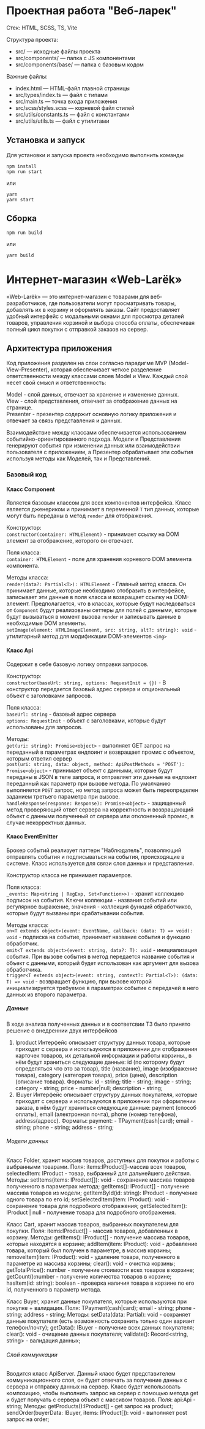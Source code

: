 # Проектная работа "Веб-ларек"

Стек: HTML, SCSS, TS, Vite

Структура проекта:
- src/ — исходные файлы проекта
- src/components/ — папка с JS компонентами
- src/components/base/ — папка с базовым кодом

Важные файлы:
- index.html — HTML-файл главной страницы
- src/types/index.ts — файл с типами
- src/main.ts — точка входа приложения
- src/scss/styles.scss — корневой файл стилей
- src/utils/constants.ts — файл с константами
- src/utils/utils.ts — файл с утилитами

## Установка и запуск
Для установки и запуска проекта необходимо выполнить команды

```
npm install
npm run start
```

или

```
yarn
yarn start
```
## Сборка

```
npm run build
```

или

```
yarn build
```
# Интернет-магазин «Web-Larёk»
«Web-Larёk» — это интернет-магазин с товарами для веб-разработчиков, где пользователи могут просматривать товары, добавлять их в корзину и оформлять заказы. Сайт предоставляет удобный интерфейс с модальными окнами для просмотра деталей товаров, управления корзиной и выбора способа оплаты, обеспечивая полный цикл покупки с отправкой заказов на сервер.

## Архитектура приложения

Код приложения разделен на слои согласно парадигме MVP (Model-View-Presenter), которая обеспечивает четкое разделение ответственности между классами слоев Model и View. Каждый слой несет свой смысл и ответственность:

Model - слой данных, отвечает за хранение и изменение данных.  
View - слой представления, отвечает за отображение данных на странице.  
Presenter - презентер содержит основную логику приложения и  отвечает за связь представления и данных.

Взаимодействие между классами обеспечивается использованием событийно-ориентированного подхода. Модели и Представления генерируют события при изменении данных или взаимодействии пользователя с приложением, а Презентер обрабатывает эти события используя методы как Моделей, так и Представлений.

### Базовый код

#### Класс Component
Является базовым классом для всех компонентов интерфейса.
Класс является дженериком и принимает в переменной `T` тип данных, которые могут быть переданы в метод `render` для отображения.

Конструктор:  
`constructor(container: HTMLElement)` - принимает ссылку на DOM элемент за отображение, которого он отвечает.

Поля класса:  
`container: HTMLElement` - поле для хранения корневого DOM элемента компонента.

Методы класса:  
`render(data?: Partial<T>): HTMLElement` - Главный метод класса. Он принимает данные, которые необходимо отобразить в интерфейсе, записывает эти данные в поля класса и возвращает ссылку на DOM-элемент. Предполагается, что в классах, которые будут наследоваться от `Component` будут реализованы сеттеры для полей с данными, которые будут вызываться в момент вызова `render` и записывать данные в необходимые DOM элементы.  
`setImage(element: HTMLImageElement, src: string, alt?: string): void` - утилитарный метод для модификации DOM-элементов `<img>`


#### Класс Api
Содержит в себе базовую логику отправки запросов.

Конструктор:  
`constructor(baseUrl: string, options: RequestInit = {})` - В конструктор передается базовый адрес сервера и опциональный объект с заголовками запросов.

Поля класса:  
`baseUrl: string` - базовый адрес сервера  
`options: RequestInit` - объект с заголовками, которые будут использованы для запросов.

Методы:  
`get(uri: string): Promise<object>` - выполняет GET запрос на переданный в параметрах ендпоинт и возвращает промис с объектом, которым ответил сервер  
`post(uri: string, data: object, method: ApiPostMethods = 'POST'): Promise<object>` - принимает объект с данными, которые будут переданы в JSON в теле запроса, и отправляет эти данные на ендпоинт переданный как параметр при вызове метода. По умолчанию выполняется `POST` запрос, но метод запроса может быть переопределен заданием третьего параметра при вызове.  
`handleResponse(response: Response): Promise<object>` - защищенный метод проверяющий ответ сервера на корректность и возвращающий объект с данными полученный от сервера или отклоненный промис, в случае некорректных данных.

#### Класс EventEmitter
Брокер событий реализует паттерн "Наблюдатель", позволяющий отправлять события и подписываться на события, происходящие в системе. Класс используется для связи слоя данных и представления.

Конструктор класса не принимает параметров.

Поля класса:  
`_events: Map<string | RegExp, Set<Function>>)` -  хранит коллекцию подписок на события. Ключи коллекции - названия событий или регулярное выражение, значения - коллекция функций обработчиков, которые будут вызваны при срабатывании события.

Методы класса:  
`on<T extends object>(event: EventName, callback: (data: T) => void): void` - подписка на событие, принимает название события и функцию обработчик.  
`emit<T extends object>(event: string, data?: T): void` - инициализация события. При вызове события в метод передается название события и объект с данными, который будет использован как аргумент для вызова обработчика.  
`trigger<T extends object>(event: string, context?: Partial<T>): (data: T) => void` - возвращает функцию, при вызове которой инициализируется требуемое в параметрах событие с передачей в него данных из второго параметра.

##### Данные
В ходе анализа полученных данных и в соответсвии ТЗ было принято решение о внедреннии двух интерфейсов 
1. Iproduct Интерфейс описывает структуру данных товара, которые приходят с сервера и используются в приложении для отображения карточек товаров, их детальной информации и работы корзины., в нём будут храниться следующие данные: id (по которому будут определяться что это за товар), title (название), image (изображение товара), category (категория товара), price (цена), description (описание товара). Форматы: id - string; title - string; image - string; category - string; price - number|null; description - string;
2. IBuyer Интерфейс описывает структуру данных покупателя, которые приходят с сервера и используются в приложении при оформлении заказа, в нём будут храниться следующие данные: payment (способ оплаты), email (электронная почта), phone (номер телефона), address(адресс). Форматы: payment: - TPayment(cash|card); email - string; phone - string; address - string;

###### Модели данных
Класс Folder, хранит массив товаров, доступных для покупки и работы с выбранными товарами.
Поля: items:IProduct[]-массив всех товаров, selectedItem: IProduct - товар, выбранный для дальнейшего действия. 
Методы: setItems(items: IProduct[]): void - сохранение массива товаров полученного в параметрах метода; getItems(): IProduct[] - получение массива товаров из модели; getItemById(id: string): IProduct  - получение одного товара по его id; setSelectedItem(item: IProduct): void - сохранение товара для подробного отображения; getSelectedItem(): IProduct | null - получение товара для подробного отображения.

Класс Cart, хранит массив товаров, выбранных покупателем для покупки.
Поля: items:IProduct[] - массив товаров, добавленных в корзину. 
Методы: getItems(): IProduct[] - получение массива товаров, которые находятся в корзине; addItem(item: IProduct): void - добавление товара, который был получен в параметре, в массив корзины;
removeItem(item: IProduct): void - удаление товара, полученного в параметре из массива корзины;
clear(): void - очистка корзины;
getTotalPrice(): number - получение стоимости всех товаров в корзине;
getCount():number - получение количества товаров в корзине;
hasItem(id: string): boolean - проверка наличия товара в корзине по его id, полученного в параметр метода.

Класс Buyer, хранит данные покупателя, которые используются при покупке + валидация.
Поля: TPayment(cash|card); email - string; phone - string; address - string;
Методы: setData(data: Partial<IBuyer>): void - сохраняет данные покупателя (есть возможность сохранить только один вариант телефон/почту); getData(): IBuyer - получение всех данных покупателя;
clear(): void - очищение данных покупателя; validate(): Record<string, string> - валидация данных;

###### Слой коммункации 
Вводится класс ApiServer. Данный класс будет представителем коммуникационного слоя, он будет отвечать за получение данных с сервера и отправку данных на сервер. Класс будет использовать композицию, чтобы выполнить запрос на сервер с помощью метода get и будет получать с сервера объект с массивом товаров.
Поля: api:Api - string;
Методы: getProducts():IProduct[] - get запрос на product; sendOrder(buyerData: IBuyer, items: IProduct[]): void - выполняет post запрос на order; 